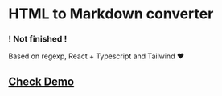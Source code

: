 # HTML to Markdown converter

### ! Not finished !

Based on regexp, React + Typescript and Tailwind ❤️

## [Check Demo](https://artyom-ivanov.github.io/html-to-markdown/)
